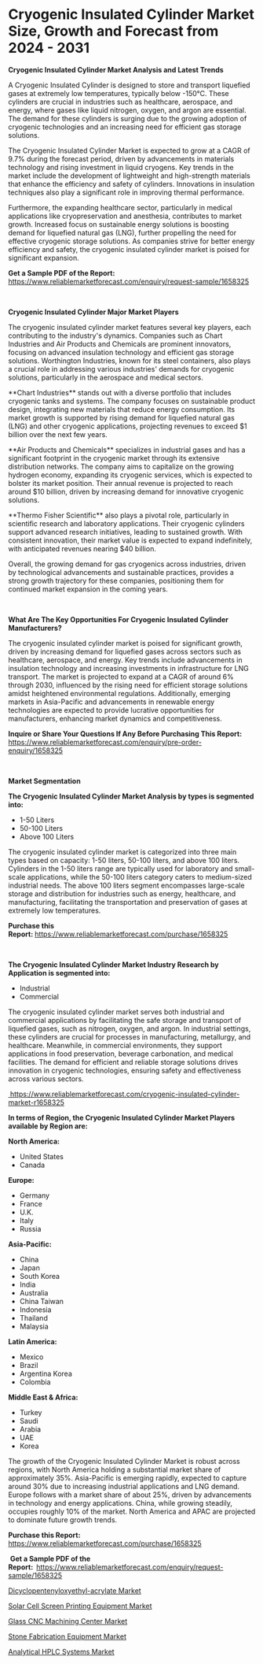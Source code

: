 <p><h1>Cryogenic Insulated Cylinder Market Size, Growth and Forecast from 2024 - 2031</h1></p><p><strong>Cryogenic Insulated Cylinder Market Analysis and Latest Trends</strong></p>
<p><p>A Cryogenic Insulated Cylinder is designed to store and transport liquefied gases at extremely low temperatures, typically below -150°C. These cylinders are crucial in industries such as healthcare, aerospace, and energy, where gases like liquid nitrogen, oxygen, and argon are essential. The demand for these cylinders is surging due to the growing adoption of cryogenic technologies and an increasing need for efficient gas storage solutions.</p><p>The Cryogenic Insulated Cylinder Market is expected to grow at a CAGR of 9.7% during the forecast period, driven by advancements in materials technology and rising investment in liquid cryogens. Key trends in the market include the development of lightweight and high-strength materials that enhance the efficiency and safety of cylinders. Innovations in insulation techniques also play a significant role in improving thermal performance. </p><p>Furthermore, the expanding healthcare sector, particularly in medical applications like cryopreservation and anesthesia, contributes to market growth. Increased focus on sustainable energy solutions is boosting demand for liquefied natural gas (LNG), further propelling the need for effective cryogenic storage solutions. As companies strive for better energy efficiency and safety, the cryogenic insulated cylinder market is poised for significant expansion.</p></p>
<p><strong>Get a Sample PDF of the Report:&nbsp;</strong> <a href="https://www.reliablemarketforecast.com/enquiry/request-sample/1658325?utm_campaign=1129&utm_medium=2&utm_source=Github&utm_content=ia&utm_term=28092024&utm_id=cryogenic-insulated-cylinder">https://www.reliablemarketforecast.com/enquiry/request-sample/1658325</a></p>
<p>&nbsp;</p>
<p><strong>Cryogenic Insulated Cylinder Major Market Players</strong></p>
<p><p>The cryogenic insulated cylinder market features several key players, each contributing to the industry's dynamics. Companies such as Chart Industries and Air Products and Chemicals are prominent innovators, focusing on advanced insulation technology and efficient gas storage solutions. Worthington Industries, known for its steel containers, also plays a crucial role in addressing various industries' demands for cryogenic solutions, particularly in the aerospace and medical sectors.</p><p>**Chart Industries** stands out with a diverse portfolio that includes cryogenic tanks and systems. The company focuses on sustainable product design, integrating new materials that reduce energy consumption. Its market growth is supported by rising demand for liquefied natural gas (LNG) and other cryogenic applications, projecting revenues to exceed $1 billion over the next few years.</p><p>**Air Products and Chemicals** specializes in industrial gases and has a significant footprint in the cryogenic market through its extensive distribution networks. The company aims to capitalize on the growing hydrogen economy, expanding its cryogenic services, which is expected to bolster its market position. Their annual revenue is projected to reach around $10 billion, driven by increasing demand for innovative cryogenic solutions.</p><p>**Thermo Fisher Scientific** also plays a pivotal role, particularly in scientific research and laboratory applications. Their cryogenic cylinders support advanced research initiatives, leading to sustained growth. With consistent innovation, their market value is expected to expand indefinitely, with anticipated revenues nearing $40 billion.</p><p>Overall, the growing demand for gas cryogenics across industries, driven by technological advancements and sustainable practices, provides a strong growth trajectory for these companies, positioning them for continued market expansion in the coming years.</p></p>
<p>&nbsp;</p>
<p><strong>What Are The Key Opportunities For Cryogenic Insulated Cylinder Manufacturers?</strong></p>
<p><p>The cryogenic insulated cylinder market is poised for significant growth, driven by increasing demand for liquefied gases across sectors such as healthcare, aerospace, and energy. Key trends include advancements in insulation technology and increasing investments in infrastructure for LNG transport. The market is projected to expand at a CAGR of around 6% through 2030, influenced by the rising need for efficient storage solutions amidst heightened environmental regulations. Additionally, emerging markets in Asia-Pacific and advancements in renewable energy technologies are expected to provide lucrative opportunities for manufacturers, enhancing market dynamics and competitiveness.</p></p>
<p><strong>Inquire or Share Your Questions If Any Before Purchasing This Report:</strong> <a href="https://www.reliablemarketforecast.com/enquiry/pre-order-enquiry/1658325?utm_campaign=1129&utm_medium=2&utm_source=Github&utm_content=ia&utm_term=28092024&utm_id=cryogenic-insulated-cylinder">https://www.reliablemarketforecast.com/enquiry/pre-order-enquiry/1658325</a></p>
<p>&nbsp;</p>
<p><strong>Market Segmentation</strong></p>
<p><strong>The Cryogenic Insulated Cylinder Market Analysis by types is segmented into:</strong></p>
<p><ul><li>1-50 Liters</li><li>50-100 Liters</li><li>Above 100 Liters</li></ul></p>
<p><p>The cryogenic insulated cylinder market is categorized into three main types based on capacity: 1-50 liters, 50-100 liters, and above 100 liters. Cylinders in the 1-50 liters range are typically used for laboratory and small-scale applications, while the 50-100 liters category caters to medium-sized industrial needs. The above 100 liters segment encompasses large-scale storage and distribution for industries such as energy, healthcare, and manufacturing, facilitating the transportation and preservation of gases at extremely low temperatures.</p></p>
<p><strong>Purchase this Report:&nbsp;</strong><a href="https://www.reliablemarketforecast.com/purchase/1658325?utm_campaign=1129&utm_medium=2&utm_source=Github&utm_content=ia&utm_term=28092024&utm_id=cryogenic-insulated-cylinder">https://www.reliablemarketforecast.com/purchase/1658325</a></p>
<p>&nbsp;</p>
<p><strong>The Cryogenic Insulated Cylinder Market Industry Research by Application is segmented into:</strong></p>
<p><ul><li>Industrial</li><li>Commercial</li></ul></p>
<p><p>The cryogenic insulated cylinder market serves both industrial and commercial applications by facilitating the safe storage and transport of liquefied gases, such as nitrogen, oxygen, and argon. In industrial settings, these cylinders are crucial for processes in manufacturing, metallurgy, and healthcare. Meanwhile, in commercial environments, they support applications in food preservation, beverage carbonation, and medical facilities. The demand for efficient and reliable storage solutions drives innovation in cryogenic technologies, ensuring safety and effectiveness across various sectors.</p></p>
<p><a href="https://www.reliablemarketforecast.com/cryogenic-insulated-cylinder-market-r1658325?utm_campaign=1129&utm_medium=2&utm_source=Github&utm_content=ia&utm_term=28092024&utm_id=cryogenic-insulated-cylinder">&nbsp;https://www.reliablemarketforecast.com/cryogenic-insulated-cylinder-market-r1658325</a></p>
<p><strong>In terms of Region, the Cryogenic Insulated Cylinder Market Players available by Region are:</strong></p>
<p>
    <p> <strong> North America: </strong>
        <ul>
            <li>United States</li>
            <li>Canada</li>
        </ul>
        </p> 
    <p> <strong> Europe: </strong>
        <ul>
            <li>Germany</li>
            <li>France</li>
            <li>U.K.</li>
            <li>Italy</li>
            <li>Russia</li>
        </ul>
        </p> 
    <p> <strong> Asia-Pacific: </strong>
        <ul>
            <li>China</li>
            <li>Japan</li>
            <li>South Korea</li>
            <li>India</li>
            <li>Australia</li>
            <li>China Taiwan</li>
            <li>Indonesia</li>
            <li>Thailand</li>
            <li>Malaysia</li>
        </ul>
        </p> 
    <p> <strong> Latin America: </strong>
        <ul>
            <li>Mexico</li>
            <li>Brazil</li>
            <li>Argentina Korea</li>
            <li>Colombia</li>
        </ul>
        </p> 
    <p> <strong> Middle East & Africa: </strong>
        <ul>
            <li>Turkey</li>
            <li>Saudi</li>
            <li>Arabia</li>
            <li>UAE</li>
            <li>Korea</li>
        </ul>
    </p>
    </p>
<p><p>The growth of the Cryogenic Insulated Cylinder Market is robust across regions, with North America holding a substantial market share of approximately 35%. Asia-Pacific is emerging rapidly, expected to capture around 30% due to increasing industrial applications and LNG demand. Europe follows with a market share of about 25%, driven by advancements in technology and energy applications. China, while growing steadily, occupies roughly 10% of the market. North America and APAC are projected to dominate future growth trends.</p></p>
<p><strong>Purchase this Report: </strong><a href="https://www.reliablemarketforecast.com/purchase/1658325?utm_campaign=1129&utm_medium=2&utm_source=Github&utm_content=ia&utm_term=28092024&utm_id=cryogenic-insulated-cylinder">https://www.reliablemarketforecast.com/purchase/1658325</a></p>
<p>&nbsp;<strong>Get a Sample PDF of the Report:&nbsp;&nbsp;</strong><a href="https://www.reliablemarketforecast.com/enquiry/request-sample/1658325?utm_campaign=1129&utm_medium=2&utm_source=Github&utm_content=ia&utm_term=28092024&utm_id=cryogenic-insulated-cylinder">https://www.reliablemarketforecast.com/enquiry/request-sample/1658325</a></p>
<p><strong></strong></p>
<p><p><a href="https://issuu.com/reportprime-2/docs/dicyclopentenyloxyethyl-acrylate-ma_503d0e04744e28?utm_campaign=1129&utm_medium=2&utm_source=Github&utm_content=ia&utm_term=28092024&utm_id=cryogenic-insulated-cylinder">Dicyclopentenyloxyethyl-acrylate Market</a></p><p><a href="https://github.com/denzelze5o/Market-Research-Report-List-1/blob/main/solar-cell-screen-printing-equipment-market.md?utm_campaign=1129&utm_medium=2&utm_source=Github&utm_content=ia&utm_term=28092024&utm_id=cryogenic-insulated-cylinder">Solar Cell Screen Printing Equipment Market</a></p><p><a href="https://github.com/SidorelaGurakuqi596/Market-Research-Report-List-1/blob/main/glass-cnc-machining-center-market.md?utm_campaign=1129&utm_medium=2&utm_source=Github&utm_content=ia&utm_term=28092024&utm_id=cryogenic-insulated-cylinder">Glass CNC Machining Center Market</a></p><p><a href="https://www.linkedin.com/pulse/emerging-opportunities-challenges-global-stone-fabrication-bsshe?trackingId=FBG7F79rRdG1mpAJhRYufA%3D%3D&utm_campaign=1129&utm_medium=2&utm_source=Github&utm_content=ia&utm_term=28092024&utm_id=cryogenic-insulated-cylinder">Stone Fabrication Equipment Market</a></p><p><a href="https://issuu.com/reportprime-2/docs/analytical-hplc-systems-market-size_1be3bcff42d05d?utm_campaign=1129&utm_medium=2&utm_source=Github&utm_content=ia&utm_term=28092024&utm_id=cryogenic-insulated-cylinder">Analytical HPLC Systems Market</a></p></p>